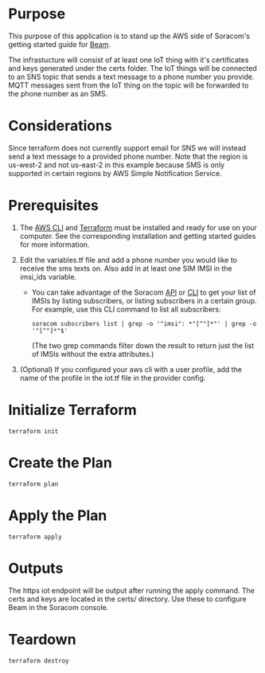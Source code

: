 # Purpose
This purpose of this application is to stand up the AWS side of Soracom's getting started guide for [Beam](https://developers.soracom.io/en/start/aws/beam-iotcore/). 

The infrastucture will consist of at least one IoT thing with it's certificates and keys generated under the certs folder. The IoT things will be connected to an SNS topic that sends a text message to a phone number you provide. MQTT messages sent from the IoT thing on the topic will be forwarded to the phone number as an SMS.

# Considerations
Since terraform does not currently support email for SNS we will instead send a text message to a provided phone number. Note that the region is us-west-2 and not us-east-2 in this example because SMS is only supported in certain regions by AWS Simple Notification Service. 

# Prerequisites
1. The [AWS CLI](https://aws.amazon.com/cli/) and [Terraform](https://learn.hashicorp.com/terraform/getting-started/install) must be installed and ready for use on your computer. See the corresponding installation and getting started guides for more information. 

2. Edit the variables.tf file and add a phone number you would like to receive the sms texts on. Also add in at least one SIM IMSI in the imsi_ids variable.  

    - You can take advantage of the Soracom [API](https://developers.soracom.io/en/api/) or [CLI](https://github.com/soracom/soracom-cli/releases) to get your list of IMSIs by listing subscribers, or listing subscribers in a certain group. For example, use this CLI command to list all subscribers:

        `soracom subscribers list | grep -o '"imsi": *"[^"]*"' | grep -o '"[^"]*"$'`

        (The two grep commands filter down the result to return just the list of IMSIs without the extra attributes.)

3. (Optional) If you configured your aws cli with a user profile, add the name of the profile in the iot.tf file in the provider config. 

# Initialize Terraform 
`terraform init`

# Create the Plan
`terraform plan`

# Apply the Plan
`terraform apply`

# Outputs
The https iot endpoint will be output after running the apply command. The certs and keys are located in the certs/ directory. Use these to configure Beam in the Soracom console.

# Teardown
`terraform destroy`